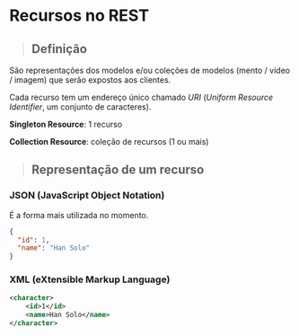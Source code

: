 # Recursos no REST

> ## **Definição**

São representações dos modelos e/ou coleções de modelos (mento / vídeo / imagem) que serão expostos aos clientes.

Cada recurso tem um endereço único chamado *URI* (*Uniform Resource Identifier*, um conjunto de caracteres).

**Singleton Resource**: 1 recurso

**Collection Resource**: coleção de recursos (1 ou mais)

> ## **Representação de um recurso**

### **JSON (JavaScript Object Notation)**

É a forma mais utilizada no momento.

```json
{
  "id": 1,
  "name": "Han Solo"
}
```

### **XML (eXtensible Markup Language)**

```xml
<character>
    <id>1</id>
    <name>Han Solo</name>
</character>
```
